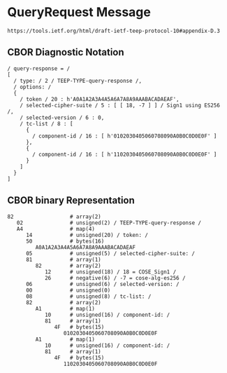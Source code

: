 <!--
 Copyright (c) 2020 SECOM CO., LTD. All Rights reserved.

 SPDX-License-Identifier: BSD-2-Clause
-->

# QueryRequest Message
    https://tools.ietf.org/html/draft-ietf-teep-protocol-10#appendix-D.3

## CBOR Diagnostic Notation
~~~~cbor-diag
/ query-response = /
[
  / type: / 2 / TEEP-TYPE-query-response /,
  / options: /
  {
    / token / 20 : h'A0A1A2A3A4A5A6A7A8A9AAABACADAEAF',
    / selected-cipher-suite / 5 : [ [ 18, -7 ] ] / Sign1 using ES256 /,
    / selected-version / 6 : 0,
    / tc-list / 8 : [
      {
        / component-id / 16 : [ h'0102030405060708090A0B0C0D0E0F' ]
      },
      {
        / component-id / 16 : [ h'1102030405060708090A0B0C0D0E0F' ]
      }
    ]
  }
]
~~~~


## CBOR binary Representation
~~~~
82                  # array(2)
   02               # unsigned(2) / TEEP-TYPE-query-response /
   A4               # map(4)
      14            # unsigned(20) / token: /
      50            # bytes(16)
         A0A1A2A3A4A5A6A7A8A9AAABACADAEAF
      05            # unsigned(5) / selected-cipher-suite: /
      81            # array(1)
         82         # array(2)
            12      # unsigned(18) / 18 = COSE_Sign1 /
            26      # negative(6) / -7 = cose-alg-es256 /
      06            # unsigned(6) / selected-version: /
      00            # unsigned(0)
      08            # unsigned(8) / tc-list: /
      82            # array(2)
         A1         # map(1)
            10      # unsigned(16) / component-id: /
            81      # array(1)
               4F   # bytes(15)
                  0102030405060708090A0B0C0D0E0F
         A1         # map(1)
            10      # unsigned(16) / component-id: /
            81      # array(1)
               4F   # bytes(15)
                  1102030405060708090A0B0C0D0E0F
~~~~
